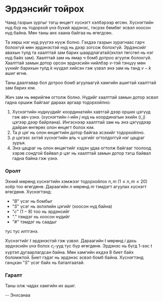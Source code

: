 Эрдэнсийг тойрох
================
Чамд газрын зургыг тэгш өнцөгт хүснэгт хэлбэрээр өгсөн. Хүснэгтийн нүд бүр нь
тодорхой үнэ бүхий эрдэнэс, тэсрэх бөмбөг эсвэл хоосон нүд байна. Мөн таны анх
хаана байгаа нь өгөгдсөн.

Та хөрш нэг нүд рүүгээ нүүж болно. Гэхдээ газрын зурагнаас гарч болохгүй мөн
эрдэнэстэй нүд нь дээр зогсож болохгүй. Эрдэнсийг авахын тулд та хаалттай зам
барих шаардлагатай(эхлэл төгсгөл нь нэг нүд байх зам). Хаалттай зам нь ямар ч
бомб дотроо агуулж болохгүй. Хаалттай замын дотор орсон эрднэсийн нийлбэр
$v$-тэй тэнцүү мөн үүнийг барихын тулд $k$ нүүдэл хийсэн гэж үзвэл энэ зам нь
танд $v - k$ ашиг өгнө.

Таны даалгавар бол дотроо бомб агуулаагүй хамгийн ашигтай хаалттай зам барих юм.

Жич зам нь өөрийгөө огтолж болно. Нүдийг хаалттай замын дотор эсвэл гадна оршиж
байгааг дараах аргаар тодорхойлно:

 1. Хүснэгтийн нүднүүдийг координатийн хавтгай дээр орших цэгүүд гэж авч үзнэ.
    (хүснэгтийн $i$-ийн $j$ нүд нь координатын эхийн ($i, j$) цэгээр дээр
    байрлана). Ингэснээр хаалттай зам нь энэ цэгүүдээр дайран өнгөрөх олон
    өнцөгт болох юм.
 2. Та $p$ цэг нь  олон өнцөгтийн дотор байгаа эсэхийг тодорхойлно.
 3. $p$ цэгээс эхтэй хүснэгтийн аль ч цэгийг огтолдоггүй нэг цацраг зуръя.
 4. Энэ цацраг нь олон өнцөгтийг хэдэн удаа огтолж байгааг тоолоод хэрэв сондгой
    байвал $p$ цэг нь хаалттай замын дотор тэгш байвал гадна байна гэж үзнэ.


### Оролт
Эхний мөрөнд хүснэгтийн хэмжээг тодорхойлох $n, m$ ($1 ≤ n, m ≤ 20$) хоёр тоо
өгөгдөнө. Дараагийн $n$ мөрөнд $m$ тэмдэгт агуулах хүснэгт өгөгдөнө. Хүснэгтэнд:

 - "$B$" үсэг нь бомбыг
 - "$S$" үсэг нь эхлэлийн цэгийг (хоосон нүд байна)
 - "$c$" ($1 - 8$) тоо нь эрдэнсийг
 - "." тэмдэг нь хоосон нүдийг
 - "#" тэмдэг нь саадыг

тус тус илтгэнэ.

Хүснэгтийг $t$ эрдэнэстэй гэж үзвэл. Дараагийн $t$ мөрөнд $i$ дахь эрднэсийн үнэ
болох $c_i$-ууд тус бүр өгөгдөнө. Эрдэнэс нь бүгд 1-ээс $t$ хүртэл дугаарлагдсан
байна. Мөн хамгийн ихдээ 8 биет байх боломжтой. Биет гэдэг нь эрдэнэс эсвэл бомб
байна. Хүснэгтэнд ганцхан "$S$" үсэг байх нь баталгаатай.


### Гаралт
Таны олж чадах хамгийн их ашиг.

-- Энхсанаа
